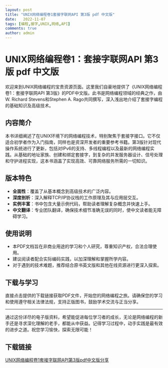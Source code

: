 ```yaml
---
layout: post
title: "UNIX网络编程卷1套接字联网API 第3版 pdf 中文版"
date:   2022-11-07
tags: [编程,接字,UNIX,网络,API]
comments: true
author: admin
---
```

# UNIX网络编程卷1：套接字联网API 第3版 pdf 中文版

欢迎来到UNIX网络编程的宝贵资源页面。这里我们自豪地提供了《UNIX网络编程 卷1：套接字联网API 第3版》的PDF中文版。此书是网络编程领域的经典之作，由W. Richard Stevens和Stephen A. Rago共同撰写，深入浅出地介绍了套接字编程的基础知识及高级技术。

## 内容简介

本书详细阐述了在UNIX环境下的网络编程技术，特别聚焦于套接字接口。它不仅适合初学者作为入门指南，同样也是资深开发者的重要参考书籍。第3版针对现代操作系统进行了更新，包括对IPv6的支持、多线程编程以及最新的网络编程实践。从基础的地址家族、创建和绑定套接字，到复杂的并发服务器设计、信号处理和守护进程实现，这本书涵盖了实现高效、可靠网络服务所需的一切知识。

## 版本特色

- **全面性**：覆盖了从基本概念到高级技术的广泛内容。
- **深度剖析**：深入解释TCP/IP协议栈的工作原理及其与应用层交互。
- **实例丰富**：书中包含大量示例代码，帮助读者理解复杂概念并快速上手。
- **中文翻译**：专业团队翻译，确保技术细节准确无误的同时，使中文读者能无障碍学习。

## 使用说明

- 本PDF文档旨在非商业用途的学习和个人研究，尊重知识产权，合法合理使用。
- 建议阅读者配合实际编码实践，以加深理解和掌握所学内容。
- 对于遇到的技术难题，推荐结合原书英文版和其他在线资源进行更深入探索。

## 下载与学习

直接点击提供的下载链接获取PDF文件，开始您的网络编程之旅。请确保您的学习和使用遵守相关法律法规，支持正版图书，鼓励学术交流与正当分享。

---

通过这份详尽的电子版资料，希望能促进每位学习者的成长，无论是网络编程的新手还是寻求深化理解的老手，都能从中获益。记得学习过程中，动手实践是最有效的进步之道。祝您学习愉快，探索无限可能！

## 下载链接

[UNIX网络编程卷1套接字联网API第3版pdf中文版分享](https://pan.quark.cn/s/544759845ad8)